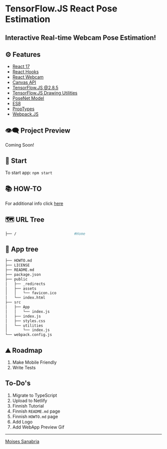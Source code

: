 # TensorFlow.JS React Pose Estimation

## **Interactive Real-time Webcam Pose Estimation!**

<!-- <img src="" width="150px"/> -->

## ⚙ Features

- [React 17](https://reactjs.org/blog/2020/10/20/react-v17.html)
- [React Hooks](https://reactjs.org/docs/hooks-intro.html)
- [React Webcam](https://www.npmjs.com/package/react-webcam)
- [Canvas API](https://www.w3schools.com/tags/canvas_arc.asp)
- [TensorFlow.JS @2.8.5](https://www.tensorflow.org/js/models)
- [TensorFlow.JS Drawing Utilities](https://github.com/tensorflow/tfjs-models/blob/master/posenet/demos/demo_util.js)
- [PoseNet Model](https://github.com/tensorflow/tfjs-models/tree/master/posenet)
- [ES8](https://www.w3schools.com/js/js_2018.asp)
- [PropTypes](https://www.npmjs.com/package/prop-types)
- [Webpack.JS](https://webpack.js.org/)

## 👁️‍🗨️ Project Preview

Coming Soon!

## 🚀 Start

To start app: `npm start`

## 📚 HOW-TO

For additional info click [here](https://github.com/moisestech/tf-js-pose-estimation/blob/main/HOWTO.md)

## 🗺 URL Tree

```bash
├── /                          #Home
```

## 🌿 App tree

```bash
├── HOWTO.md
├── LICENSE
├── README.md
├── package.json
├── public
│   ├── _redirects
│   ├── assets
│   │   └── favicon.ico
│   └── index.html
├── src
│   ├── App
│   │   └── index.js
│   ├── index.js
│   ├── styles.css
│   └── utilities
│       └── index.js
└── webpack.config.js
```

## ⛰️ Roadmap

1. Make Mobile Friendly
2. Write Tests

## To-Do's

1. Migrate to TypeScript
2. Upload to Netlify
3. Finnish Tutorial
4. Finnish `README.md` page
5. Finnish `HOWTO.md` page
6. Add Logo
7. Add WebApp Preview Gif

---

[Moises Sanabria](https://www.moises.tech/)
